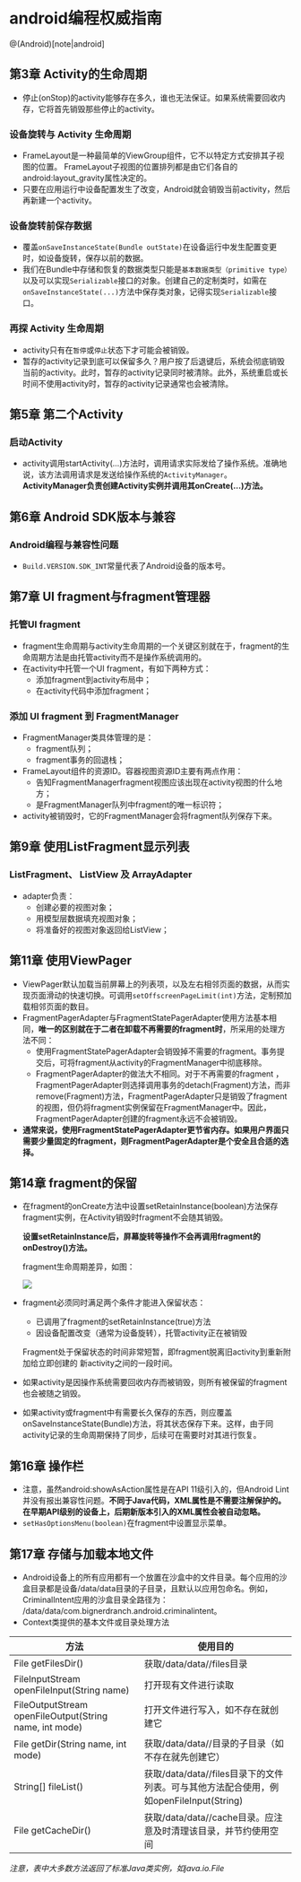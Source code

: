 # android编程权威指南

@(Android)[note|android]

## 第3章 Activity的生命周期
* 停止(onStop)的activity能够存在多久，谁也无法保证。如果系统需要回收内存，它将首先销毁那些停止的activity。

### 设备旋转与 Activity 生命周期
* FrameLayout是一种最简单的ViewGroup组件，它不以特定方式安排其子视图的位置。 FrameLayout子视图的位置排列都是由它们各自的android:layout_gravity属性决定的。
* 只要在应用运行中设备配置发生了改变，Android就会销毁当前activity，然后再新建一个activity。

### 设备旋转前保存数据
* 覆盖`onSaveInstanceState(Bundle outState)`在设备运行中发生配置变更时，如设备旋转，保存以前的数据。
* 我们在Bundle中存储和恢复的数据类型只能是`基本数据类型（primitive type）`以及可以实现`Serializable`接口的对象。创建自己的定制类时，如需在`onSaveInstanceState(...)`方法中保存类对象，记得实现`Serializable`接口。

### 再探 Activity 生命周期
* activity只有在`暂停`或`停止`状态下才可能会被销毁。
* 暂存的activity记录到底可以保留多久？用户按了后退键后，系统会彻底销毁当前的activity。此时，暂存的activity记录同时被清除。此外，系统重启或长时间不使用activity时，暂存的activity记录通常也会被清除。

## 第5章 第二个Activity
### 启动Activity
* activity调用startActivity(...)方法时，调用请求实际发给了操作系统。准确地说，该方法调用请求是发送给操作系统的`ActivityManager`。 **ActivityManager负责创建Activity实例并调用其onCreate(...)方法。**

## 第6章 Android SDK版本与兼容
### Android编程与兼容性问题
* `Build.VERSION.SDK_INT`常量代表了Android设备的版本号。

## 第7章 UI fragment与fragment管理器
### 托管UI fragment
* fragment生命周期与activity生命周期的一个关键区别就在于，fragment的生命周期方法是由托管activity而不是操作系统调用的。
* 在activity中托管一个UI fragment，有如下两种方式：
    * 添加fragment到activity布局中；
    * 在activity代码中添加fragment；

### 添加 UI fragment 到 FragmentManager
* FragmentManager类具体管理的是：
    * fragment队列；
    * fragment事务的回退栈；
* FrameLayout组件的资源ID。容器视图资源ID主要有两点作用：
    * 告知FragmentManagerfragment视图应该出现在activity视图的什么地方；
    * 是FragmentManager队列中fragment的唯一标识符；
* activity被销毁时，它的FragmentManager会将fragment队列保存下来。

## 第9章 使用ListFragment显示列表
### ListFragment、 ListView 及 ArrayAdapter
* adapter负责：
    * 创建必要的视图对象；
    * 用模型层数据填充视图对象；
    * 将准备好的视图对象返回给ListView；

## 第11章 使用ViewPager
* ViewPager默认加载当前屏幕上的列表项，以及左右相邻页面的数据，从而实现页面滑动的快速切换。可调用`setOffscreenPageLimit(int)`方法，定制预加载相邻页面的数目。
* FragmentPagerAdapter与FragmentStatePagerAdapter使用方法基本相同，**唯一的区别就在于二者在卸载不再需要的fragment时**，所采用的处理方法不同：
    * 使用FragmentStatePagerAdapter会销毁掉不需要的fragment。事务提交后，可将fragment从activity的FragmentManager中彻底移除。
    * FragmentPagerAdapter的做法大不相同。对于不再需要的fragment ，FragmentPagerAdapter则选择调用事务的detach(Fragment)方法，而非remove(Fragment)方法，FragmentPagerAdapter只是销毁了fragment的视图，但仍将fragment实例保留在FragmentManager中。因此， FragmentPagerAdapter创建的fragment永远不会被销毁。
* **通常来说，使用FragmentStatePagerAdapter更节省内存。如果用户界面只需要少量固定的fragment，则FragmentPagerAdapter是个安全且合适的选择。**

## 第14章 fragment的保留
* 在fragment的onCreate方法中设置setRetainInstance(boolean)方法保存fragment实例，在Activity销毁时fragment不会随其销毁。

  **设置setRetainInstance后，屏幕旋转等操作不会再调用fragment的onDestroy()方法。**

  fragment生命周期差异，如图：

  ![](http://img.hb.aicdn.com/c6ca9fa226dfb680d339c81a193557a15a0c01991ad0b-CpYp5c_fw658)
* fragment必须同时满足两个条件才能进入保留状态：
  * 已调用了fragment的setRetainInstance(true)方法
  * 因设备配置改变（通常为设备旋转），托管activity正在被销毁

  Fragment处于保留状态的时间非常短暂，即fragment脱离旧activity到重新附加给立即创建的
新activity之间的一段时间。

* 如果activity是因操作系统需要回收内存而被销毁，则所有被保留的fragment也会被随之销毁。
* 如果activity或fragment中有需要长久保存的东西，则应覆盖onSaveInstanceState(Bundle)方法，将其状态保存下来。这样，由于同activity记录的生命周期保持了同步，后续可在需要时对其进行恢复。

## 第16章 操作栏
* 注意，虽然android:showAsAction属性是在API 11级引入的，但Android Lint并没有报出兼容性问题。**不同于Java代码，XML属性是不需要注解保护的。在早期API级别的设备上，后期新版本引入的XML属性会被自动忽略。**
* `setHasOptionsMenu(boolean)`在fragment中设置显示菜单。

## 第17章 存储与加载本地文件
* Android设备上的所有应用都有一个放置在沙盒中的文件目录。每个应用的沙盒目录都是设备/data/data目录的子目录，且默认以应用包命名。例如，
CriminalIntent应用的沙盒目录全路径为： /data/data/com.bignerdranch.android.criminalintent。
* Context类提供的基本文件或目录处理方法

| 方法  | 使用目的
| ---- | ------- |
| File getFilesDir() | 获取/data/data/<packagename>/files目录
| FileInputStream openFileInput(String name) | 打开现有文件进行读取
| FileOutputStream openFileOutput(String name, int mode) | 打开文件进行写入，如不存在就创建它
| File getDir(String name, int mode) | 获取/data/data/<packagename>/目录的子目录（如不存在就先创建它）
| String[] fileList() | 获取/data/data/<packagename>/files目录下的文件列表。可与其他方法配合使用，例如openFileInput(String)
| File getCacheDir() | 获取/data/data/<packagename>/cache目录。应注意及时清理该目录，并节约使用空间
*注意，表中大多数方法返回了标准Java类实例，如java.io.File*
